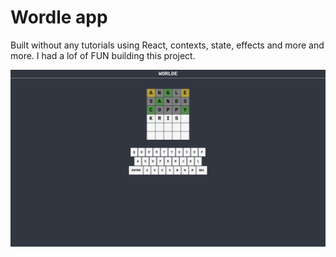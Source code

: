 # Wordle app

Built without any tutorials using React, contexts, state, effects and more and more. I had a lof of FUN building this project.

!['preview'](https://github.com/LonlehKitteh/ReactJS/blob/main/Applications/wordle-app/preview.png)
